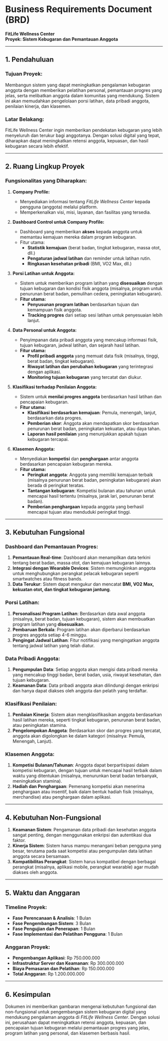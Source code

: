 # **Business Requirements Document (BRD)**

**FitLife Wellness Center**  
**Proyek: Sistem Kebugaran dan Pemantauan Anggota**

---

## **1. Pendahuluan**

### **Tujuan Proyek:**
Membangun sistem yang dapat meningkatkan pengalaman kebugaran anggota dengan memberikan pelatihan personal, pemantauan progres yang jelas, serta melibatkan anggota dalam komunitas yang mendukung. Sistem ini akan memudahkan pengelolaan porsi latihan, data pribadi anggota, penilaian kinerja, dan klasemen.

### **Latar Belakang:**
FitLife Wellness Center ingin memberikan pendekatan kebugaran yang lebih menyeluruh dan terukur bagi anggotanya. Dengan solusi digital yang tepat, diharapkan dapat meningkatkan retensi anggota, kepuasan, dan hasil kebugaran secara lebih efektif.

---

## **2. Ruang Lingkup Proyek**

### **Fungsionalitas yang Diharapkan:**

1. **Company Profile:**
   - Menyediakan informasi tentang *FitLife Wellness Center* kepada pengguna (anggota) melalui platform.
   - Memperkenalkan visi, misi, layanan, dan fasilitas yang tersedia.

2. **Dashboard Control untuk Company Profile:**
   - Dashboard yang memberikan **akses** kepada anggota untuk memantau kemajuan mereka dalam program kebugaran.
   - Fitur utama:
     - **Statistik kemajuan** (berat badan, tingkat kebugaran, massa otot, dll.)
     - **Pengaturan jadwal latihan** dan reminder untuk latihan rutin.
     - **Ringkasan kesehatan pribadi** (BMI, VO2 Max, dll.)

3. **Porsi Latihan untuk Anggota:**
   - Sistem untuk memberikan program latihan yang **disesuaikan** dengan tujuan kebugaran dan kondisi fisik anggota (misalnya, program untuk penurunan berat badan, pemulihan cedera, peningkatan kebugaran).
   - **Fitur utama:**
     - **Penyusunan program latihan** berdasarkan tujuan dan kemampuan fisik anggota.
     - **Tracking progres** dari setiap sesi latihan untuk penyesuaian lebih lanjut.

4. **Data Personal untuk Anggota:**
   - Penyimpanan data pribadi anggota yang mencakup informasi fisik, tujuan kebugaran, jadwal latihan, dan sejarah hasil latihan.
   - **Fitur utama:**
     - **Profil pribadi anggota** yang memuat data fisik (misalnya, tinggi, berat badan, tingkat kebugaran).
     - **Riwayat latihan dan perubahan kebugaran** yang terintegrasi dengan aplikasi.
     - **Monitoring tujuan kebugaran** yang tercatat dan diukur.

5. **Klasifikasi terhadap Penilaian Anggota:**
   - Sistem untuk **menilai progres anggota** berdasarkan hasil latihan dan pencapaian kebugaran.
   - **Fitur utama:**
     - **Klasifikasi berdasarkan kemajuan**: Pemula, menengah, lanjut, berdasarkan data progres.
     - **Pemberian skor**: Anggota akan mendapatkan skor berdasarkan penurunan berat badan, peningkatan kekuatan, atau daya tahan.
     - **Laporan hasil penilaian** yang menunjukkan apakah tujuan kebugaran tercapai.

6. **Klasemen Anggota:**
   - Menyediakan **kompetisi** dan **penghargaan** antar anggota berdasarkan pencapaian kebugaran mereka.
   - **Fitur utama:**
     - **Peringkat anggota**: Anggota yang memiliki kemajuan terbaik (misalnya penurunan berat badan, peningkatan kebugaran) akan berada di peringkat teratas.
     - **Tantangan kebugaran**: Kompetisi bulanan atau tahunan untuk mencapai hasil tertentu (misalnya, jarak lari, penurunan berat badan).
     - **Pemberian penghargaan** kepada anggota yang berhasil mencapai tujuan atau menduduki peringkat tinggi.

---

## **3. Kebutuhan Fungsional**

### **Dashboard dan Pemantauan Progres:**
1. **Pemantauan Real-time**: Dashboard akan menampilkan data terkini tentang berat badan, massa otot, dan kemajuan kebugaran lainnya.
2. **Integrasi dengan Wearable Devices**: Sistem memungkinkan anggota untuk menghubungkan perangkat pelacak kebugaran seperti smartwatches atau fitness bands.
3. **Data Terukur**: Sistem dapat mengukur dan mencatat **BMI, VO2 Max, kekuatan otot, dan tingkat kebugaran jantung**.

### **Porsi Latihan:**
1. **Personalisasi Program Latihan**: Berdasarkan data awal anggota (misalnya, berat badan, tujuan kebugaran), sistem akan membuatkan program latihan yang **disesuaikan**.
2. **Pembaruan Berkala**: Program latihan akan diperbarui berdasarkan progres anggota setiap 4-6 minggu.
3. **Pengingat Jadwal Latihan**: Fitur notifikasi yang mengingatkan anggota tentang jadwal latihan yang telah diatur.

### **Data Pribadi Anggota:**
1. **Pengumpulan Data**: Setiap anggota akan mengisi data pribadi mereka yang mencakup tinggi badan, berat badan, usia, riwayat kesehatan, dan tujuan kebugaran.
2. **Keamanan Data**: Data pribadi anggota akan dilindungi dengan enkripsi dan hanya dapat diakses oleh anggota dan pelatih yang terdaftar.

### **Klasifikasi Penilaian:**
1. **Penilaian Kinerja**: Sistem akan mengklasifikasikan anggota berdasarkan hasil latihan mereka, seperti tingkat kebugaran, penurunan berat badan, atau peningkatan stamina.
2. **Pengelompokan Anggota**: Berdasarkan skor dan progres yang tercatat, anggota akan digolongkan ke dalam kategori (misalnya: Pemula, Menengah, Lanjut).

### **Klasemen Anggota:**
1. **Kompetisi Bulanan/Tahunan**: Anggota dapat berpartisipasi dalam kompetisi kebugaran, dengan tujuan untuk mencapai hasil terbaik dalam waktu yang ditentukan (misalnya, menurunkan berat badan terbanyak, meningkatkan stamina).
2. **Hadiah dan Penghargaan**: Pemenang kompetisi akan menerima penghargaan atau insentif, baik dalam bentuk hadiah fisik (misalnya, merchandise) atau penghargaan dalam aplikasi.

---

## **4. Kebutuhan Non-Fungsional**

1. **Keamanan Sistem**: Pengamanan data pribadi dan kesehatan anggota sangat penting, dengan menggunakan enkripsi dan autentikasi dua faktor.
2. **Kinerja Sistem**: Sistem harus mampu menangani beban pengguna yang besar, terutama pada saat kompetisi atau pengumpulan data latihan anggota secara bersamaan.
3. **Kompatibilitas Perangkat**: Sistem harus kompatibel dengan berbagai perangkat (misalnya, aplikasi mobile, perangkat wearable) agar mudah diakses oleh anggota.

---

## **5. Waktu dan Anggaran**

### **Timeline Proyek:**
- **Fase Perencanaan & Analisis**: 1 Bulan
- **Fase Pengembangan Sistem**: 3 Bulan
- **Fase Pengujian dan Penerapan**: 1 Bulan
- **Fase Implementasi dan Pelatihan Pengguna**: 1 Bulan

### **Anggaran Proyek:**
- **Pengembangan Aplikasi**: Rp 750.000.000
- **Infrastruktur Server dan Keamanan**: Rp 300.000.000
- **Biaya Pemasaran dan Pelatihan**: Rp 150.000.000
- **Total Anggaran**: Rp 1.200.000.000

---

## **6. Kesimpulan**

Dokumen ini memberikan gambaran mengenai kebutuhan fungsional dan non-fungsional untuk pengembangan sistem kebugaran digital yang mendukung pengalaman anggota di *FitLife Wellness Center*. Dengan solusi ini, perusahaan dapat meningkatkan retensi anggota, kepuasan, dan pencapaian tujuan kebugaran melalui pemantauan progres yang jelas, program latihan yang personal, dan klasemen berbasis hasil. 
